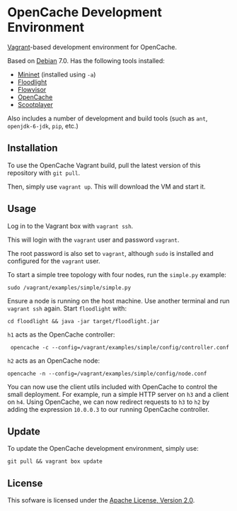 # OpenCache Development Environment #

[Vagrant](https://www.vagrantup.com)-based development environment for OpenCache.

Based on [Debian](https://debian.org) 7.0. Has the following tools installed:

* [Mininet](https://github.com/mininet/mininet) (installed using `-a`)
* [Floodlight](https://github.com/floodlight/floodlight)
* [Flowvisor](https://github.com/OPENNETWORKINGLAB/flowvisor)
* [OpenCache](https://github.com/broadbent/opencache)
* [Scootplayer](https://github.com/broadbent/scootplayer)

Also includes a number of development and build tools (such as `ant`, `openjdk-6-jdk`, `pip`, etc.)


## Installation ##

To use the OpenCache Vagrant build, pull the latest version of this repository with `git pull`.

Then, simply use `vagrant up`. This will download the VM and start it. 

## Usage ##

Log in to the Vagrant box with `vagrant ssh`.

This will login with the `vagrant` user and password `vagrant`.

The root password is also set to `vagrant`, although `sudo` is installed and configured for the `vagrant` user.

To start a simple tree topology with four nodes, run the `simple.py` example:

```
sudo /vagrant/examples/simple/simple.py
```

Ensure a node is running on the host machine. Use another terminal and run `vagrant ssh` again. Start `floodlight` with:

```
cd floodlight && java -jar target/floodlight.jar
```

`h1` acts as the OpenCache controller:

```
 opencache -c --config=/vagrant/examples/simple/config/controller.conf
```

`h2` acts as an OpenCache node:

```
opencache -n --config=/vagrant/examples/simple/config/node.conf
```

You can now use the client utils included with OpenCache to control the small deployment. For example, run a simple HTTP server on `h3` and a client on `h4`. Using OpenCache, we can now redirect requests to `h3` to `h2` by adding the expression `10.0.0.3` to our running OpenCache controller.


## Update ##

To update the OpenCache development environment, simply use: 

```
git pull && vagrant box update
```

## License ##

This sofware is licensed under the [Apache License, Version 2.0](http://www.apache.org/licenses/LICENSE-2.0).